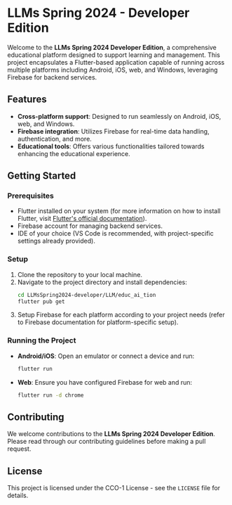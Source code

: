 # LLMs Spring 2024 - Developer Edition

Welcome to the **LLMs Spring 2024 Developer Edition**, a comprehensive educational platform designed to support learning and management. This project encapsulates a Flutter-based application capable of running across multiple platforms including Android, iOS, web, and Windows, leveraging Firebase for backend services.

## Features

- **Cross-platform support**: Designed to run seamlessly on Android, iOS, web, and Windows.
- **Firebase integration**: Utilizes Firebase for real-time data handling, authentication, and more.
- **Educational tools**: Offers various functionalities tailored towards enhancing the educational experience.

## Getting Started

### Prerequisites

- Flutter installed on your system (for more information on how to install Flutter, visit [Flutter's official documentation](https://flutter.dev/docs/get-started/install)).
- Firebase account for managing backend services.
- IDE of your choice (VS Code is recommended, with project-specific settings already provided).

### Setup

1. Clone the repository to your local machine.
2. Navigate to the project directory and install dependencies:
   ```bash
   cd LLMsSpring2024-developer/LLM/educ_ai_tion
   flutter pub get
3. Setup Firebase for each platform according to your project needs (refer to Firebase documentation for platform-specific setup).

### Running the Project

- **Android/iOS**: Open an emulator or connect a device and run:
  ```bash
  flutter run
  ```
- **Web**: Ensure you have configured Firebase for web and run:
  ```bash
  flutter run -d chrome
  ```

## Contributing

We welcome contributions to the **LLMs Spring 2024 Developer Edition**. Please read through our contributing guidelines before making a pull request.

## License

This project is licensed under the CCO-1 License - see the `LICENSE` file for details.

